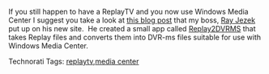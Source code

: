 If you still happen to have a ReplayTV and you now use Windows Media
Center I suggest you take a look at [this blog
post](http://ray.jez.net/?p=503) that my boss, [Ray
Jezek](http://ray.jez.net/) put up on his new site.  He created a small
app called [Replay2DVRMS](http://ray.jez.net/?p=503) that takes Replay
files and converts them into DVR-ms files suitable for use with Windows
Media Center.

Technorati Tags: [replaytv](http://technorati.com/tags/replaytv),[media
center](http://technorati.com/tags/media%20center)

